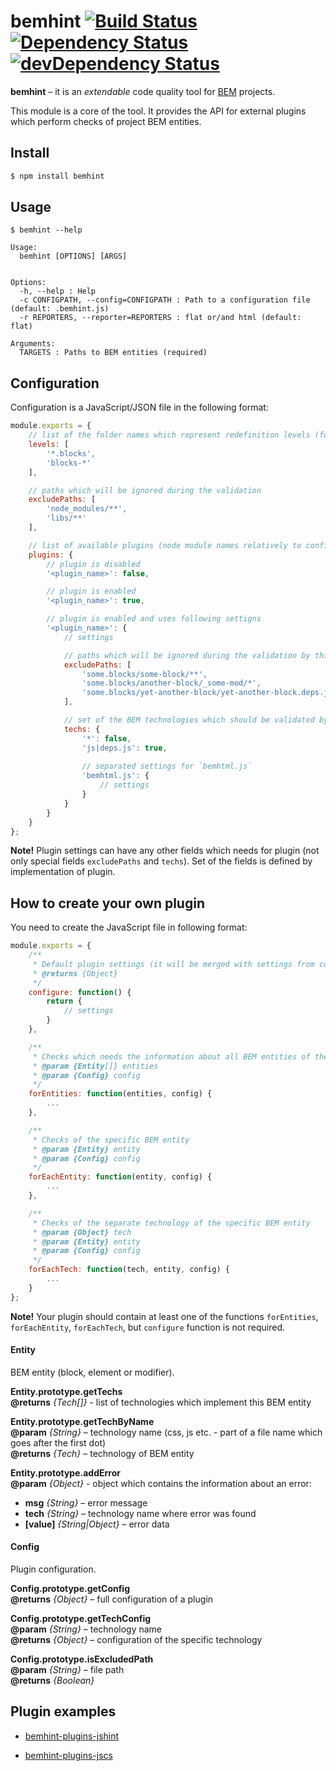# bemhint [![Build Status](https://travis-ci.org/bemhint/bemhint.svg)](https://travis-ci.org/bemhint/bemhint) [![Dependency Status](https://david-dm.org/bemhint/bemhint.svg)](https://david-dm.org/bemhint/bemhint) [![devDependency Status](https://david-dm.org/bemhint/bemhint/dev-status.svg)](https://david-dm.org/bemhint/bemhint#info=devDependencies)

**bemhint** – it is an *extendable* code quality tool for [BEM](https://en.bem.info) projects.

This module is a core of the tool. It provides the API for external plugins which perform checks of project BEM entities.

## Install

```bash
$ npm install bemhint
```

## Usage

```
$ bemhint --help

Usage:
  bemhint [OPTIONS] [ARGS]


Options:
  -h, --help : Help
  -c CONFIGPATH, --config=CONFIGPATH : Path to a configuration file (default: .bemhint.js)
  -r REPORTERS, --reporter=REPORTERS : flat or/and html (default: flat)

Arguments:
  TARGETS : Paths to BEM entities (required)
```

## Configuration

Configuration is a JavaScript/JSON file in the following format:

```js
module.exports = {
    // list of the folder names which represent redefinition levels (folders with blocks)
    levels: [
        '*.blocks',
        'blocks-*'
    ],

    // paths which will be ignored during the validation
    excludePaths: [
        'node_modules/**',
        'libs/**'
    ],

    // list of available plugins (node module names relatively to config file path)
    plugins: {
        // plugin is disabled
        '<plugin_name>': false,

        // plugin is enabled
        '<plugin_name>': true, 

        // plugin is enabled and uses following settigns
        '<plugin_name>': { 
            // settings

            // paths which will be ignored during the validation by this plugin
            excludePaths: [
                'some.blocks/some-block/**',
                'some.blocks/another-block/_some-mod/*',
                'some.blocks/yet-another-block/yet-another-block.deps.js'
            ],

            // set of the BEM technologies which should be validated by this plugin
            techs: { 
                '*': false,
                'js|deps.js': true,
                
                // separated settings for `bemhtml.js`
                'bemhtml.js': { 
                    // settings
                }
            }
        }
    }
};
```

**Note!** Plugin settings can have any other fields which needs for plugin (not only special fields `excludePaths` and `techs`). Set of the fields is defined by implementation of plugin.

## How to create your own plugin

You need to create the JavaScript file in following format:

```js
module.exports = {
    /**
     * Default plugin settings (it will be merged with settings from configuration file)
     * @returns {Object}
     */
    configure: function() {
        return {
            // settings
        }
    },

    /**
     * Checks which needs the information about all BEM entities of the project
     * @param {Entity[]} entities
     * @param {Config} config
     */
    forEntities: function(entities, config) {
        ...
    },

    /**
     * Checks of the specific BEM entity
     * @param {Entity} entity
     * @param {Config} config
     */
    forEachEntity: function(entity, config) {
        ...
    },

    /**
     * Checks of the separate technology of the specific BEM entity
     * @param {Object} tech
     * @param {Entity} entity
     * @param {Config} config
     */
    forEachTech: function(tech, entity, config) {
        ...
    }
};
```

**Note!** Your plugin should contain at least one of the functions `forEntities`, `forEachEntity`, `forEachTech`, but `configure` function is not required.

#### Entity

BEM entity (block, element or modifier).

**Entity.prototype.getTechs**<br>
**@returns** *{Tech[]}* - list of technologies which implement this BEM entity

**Entity.prototype.getTechByName**<br>
**@param** *{String}* – technology name (css, js etc. - part of a file name which goes after the first dot)<br>
**@returns** *{Tech}* – technology of BEM entity

**Entity.prototype.addError**<br>
**@param** *{Object}* - object which contains the information about an error:
 * **msg** *{String}* – error message
 * **tech** *{String}* – technology name where error was found
 * **[value]** *{String|Object}* – error data

#### Config

Plugin configuration.

**Config.prototype.getConfig**<br>
**@returns** *{Object}* – full configuration of a plugin

**Config.prototype.getTechConfig**<br>
**@param** *{String}* – technology name<br>
**@returns** *{Object}* – configuration of the specific technology

**Config.prototype.isExcludedPath**<br>
**@param** *{String}* – file path<br>
**@returns** *{Boolean}*

## Plugin examples

* [bemhint-plugins-jshint](https://github.com/eGavr/bemhint-plugins-jshint)

* [bemhint-plugins-jscs](https://github.com/eGavr/bemhint-plugins-jscs)
